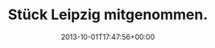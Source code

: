 ---
retweeted: false
source: <a href="http://twitter.com/download/android" rel="nofollow">Twitter for Android</a>
entities:
  user_mentions: []
  urls: []
  symbols: []
  media:
  - expanded_url: https://twitter.com/bascht/status/385098773200142336/photo/1
    indices:
    - '27'
    - '49'
    url: http://t.co/VymmD3ukqW
    media_url: http://pbs.twimg.com/media/BVglSzBIYAAeU-q.jpg
    id_str: '385098773003001856'
    id: '385098773003001856'
    media_url_https: https://pbs.twimg.com/media/BVglSzBIYAAeU-q.jpg
    sizes:
      thumb:
        w: '150'
        h: '150'
        resize: crop
      large:
        w: '1032'
        h: '581'
        resize: fit
      medium:
        w: '1032'
        h: '581'
        resize: fit
      small:
        w: '680'
        h: '383'
        resize: fit
    type: photo
    display_url: pic.twitter.com/VymmD3ukqW
  hashtags: []
display_text_range:
- '0'
- '49'
favorite_count: '0'
id_str: '385098773200142336'
truncated: false
retweet_count: '0'
id: '385098773200142336'
possibly_sensitive: false
created_at: Tue Oct 01 17:47:56 +0000 2013
favorited: false
full_text: Stück Leipzig mitgenommen.
lang: de
extended_entities:
  media:
  - expanded_url: https://twitter.com/bascht/status/385098773200142336/photo/1
    indices:
    - '27'
    - '49'
    url: http://t.co/VymmD3ukqW
    media_url: http://pbs.twimg.com/media/BVglSzBIYAAeU-q.jpg
    id_str: '385098773003001856'
    id: '385098773003001856'
    media_url_https: https://pbs.twimg.com/media/BVglSzBIYAAeU-q.jpg
    sizes:
      thumb:
        w: '150'
        h: '150'
        resize: crop
      large:
        w: '1032'
        h: '581'
        resize: fit
      medium:
        w: '1032'
        h: '581'
        resize: fit
      small:
        w: '680'
        h: '383'
        resize: fit
    type: photo
    display_url: pic.twitter.com/VymmD3ukqW
tags:
- pesos:twitter
date: '2013-10-01T17:47:56+00:00'
src: https://twitter.com/bascht/status/385098773200142336
original_url: https://twitter.com/bascht/status/385098773200142336
type: twitter_tweet
media_url: https://img.bascht.com/twitter/pbs.twimg.com/media/BVglSzBIYAAeU-q.jpg
text: Stück Leipzig mitgenommen.
title: Stück Leipzig mitgenommen.

---